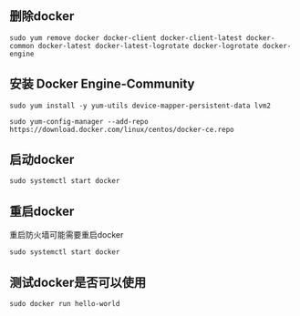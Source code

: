 ## 删除docker

    sudo yum remove docker docker-client docker-client-latest docker-common docker-latest docker-latest-logrotate docker-logrotate docker-engine                    

## 安装 Docker Engine-Community

    sudo yum install -y yum-utils device-mapper-persistent-data lvm2
    
    sudo yum-config-manager --add-repo https://download.docker.com/linux/centos/docker-ce.repo

## 启动docker

    sudo systemctl start docker
    
## 重启docker

重启防火墙可能需要重启docker

    sudo systemctl start docker
    
## 测试docker是否可以使用

    sudo docker run hello-world